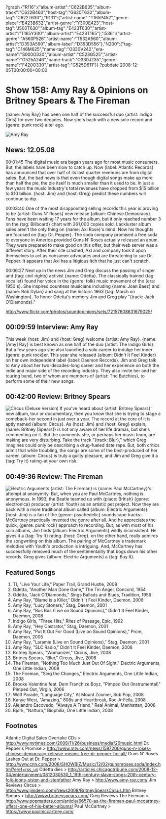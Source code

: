 ?graph {"R116":{"album-artist":"C622B635","album-track":"C622B460","host-tag":"G620T630","album-tag":"C622T630"},"R131":{"artist-name":"T165P452","genre-place":"E423B632","artist-genre":"Y300E423","host-tag":"J500T630","album-tag":"E423T630","artist-artist":"T165Y300","album-artist":"E423T165"},"I536":{"artist-genre":"A560P526","artist-name":"T532A560","album-artist":"D353A560","album-label":"D353D556"},"N200":{"tag-tag":"C146M625","name-tag":"O330V242","era-name":"S000O330","album-artist":"C523G525","artist-name":"G525A246","name-track":"O330J235","genre-name":"F420O330","artist-tag":"G525D611"}}
?pubdate 2008-12-05T00:00:00+00:00

# Show 158: Amy Ray & Opinions on Britney Spears & The Fireman
{name: Amy Ray} has been one half of the successful duo {artist: Indigo Girls} for over two decades. Now she's back with a new solo record and {genre: punk rock} alter ego. 

![Amy Ray](http://static.soundopinions.org/images/2008/amyray.jpg)

## News: 12.05.08
00:01:45 The digital music era began years ago for most music consumers. But, the labels have been slow to catch up. Now {label: Atlantic Records} has announced that over half of its last quarter revenues are from digital sales. But, the bad news is that even though digital songs make up more than half the pie, the pie itself is much smaller than it used to be. In just a few years the music industry's total revenues have dropped from $15 billion to $10 billion. {host: Jim} and {host: Greg} predict these numbers will continue to dip.

00:03:40 One of the most disappointing selling records this year is proving to be {artist: Guns N' Roses} new release {album: Chinese Democracy}. Fans have been waiting 17 years for the album, but it only reached number 3 on the {tag: Billboard} chart with 261,000 copies sold. Lackluster album sales aren't the only thing on {name: Axl Rose}'s mind. Now his thoughts are focused on {tag: Dr. Pepper}. The soda company promised a free soda to everyone in America provided Guns N' Roses actually released an abum. They were prepared to make good on this offer, but their web server was a different story. After their site crashed, Axl and company took it upon themselves to act as consumer advocates and are threatening to sue Dr. Pepper. It appears that Axl has a litigious itch that he just can't scratch.

00:06:27 Next up in the news Jim and Greg discuss the passing of singer and {tag: civil rights} activist {name: Odetta}. The classically trained {tag: vocalist} found her voice in the {genre: folk} music movement of the {era: 1950's}. She inspired countless musicians including {name: Joan Baez} and {name: Bob Dylan} and sang at the historic 1963 {tag: March on Washington}. To honor Odetta's memory Jim and Greg play "{track: Jack O'Diamonds}."

http://www.flickr.com/photos/soundopinions/sets/72157608631679025/

## 00:09:59 Interview: Amy Ray
This week {host: Jim} and {host: Greg} welcome {artist: Amy Ray}. {name: [Amy] Ray} is best known as one half of the duo {artist: The Indigo Girls}. But a few years ago she also launched a solo career to indulge her inner {genre: punk rock}er. This year she released {album: Didn't It Feel Kinder} on her own independent label {label: Daemon Records}. Jim and Greg talk to Amy about her two-decades-long career and her experience on both the indie and major side of the recording industry. They also invite her and her touring band, two of whom are members of {artist: The Butchies}, to perform some of their new songs.

## 00:42:00 Review: Britney Spears
![Circus (Deluxe Version)](http://is2.mzstatic.com/image/thumb/Music/v4/13/1b/75/131b7515-e675-93c2-92b2-0de9784a48c4/source/600x600bb.jpg "217005/296667896")
If you've heard about {artist: Britney Spears}' new album, tour or documentary, then you know that she is trying to stage a comeback–her second in just over a year. The record at the core of it is aptly named {album: Circus}. As {host: Jim} and {host: Greg} explain, {name: Britney [Spears]} is not only aware of her life dramas, but she's commenting on it. But the comments she, or perhaps her music team, are making are very disturbing. Take the track "{track: Blur}," which Greg imagines could only be describing a drug-fueled date rape. But, both critics admit that while troubling, the songs are some of the best-produced of her career. {album: Circus} is truly a guilty pleasure, and Jim and Greg give it a {tag: Try It} rating–at your own risk.

## 00:49:36 Review: The Fireman
![Electric Arguments](http://is3.mzstatic.com/image/thumb/Music4/v4/1b/17/2f/1b172f36-04cf-6735-7708-f5034720a6a4/source/600x600bb.jpg "14635424/915003021")
{artist: The Fireman} is {name: Paul McCartney}'s attempt at anonymity. But, when you are Paul McCartney, nothing is anonymous. In 1993, the Beatle teamed up with {place: British} {genre: electronica} producer {artist: Youth} as an artistic pet project. Now they are back with a more traditional album called {album: Electric Arguments}. {host: Jim} is a fan of the {genre: psychedelic} soundscape tracks–McCartney practically invented the genre after all. And he appreciates the quick, {genre: punk rock} approach to recording. But, as with most of his solo albums, Jim finds {album: Electric Arguments} wildly inconsistent. He gives it a {tag: Try It} rating. {host: Greg}, on the other hand, really admires the songwriting on this album. The pairing of McCartney's trademark melodies with Youth's production is intriguing. And, McCartney has successfully removed much of the sentimentality that bogs down his other records. Greg gives {album: Electric Arguments} a {tag: Buy It}.

## Featured Songs

1. TI, "Live Your Life," Paper Trail, Grand Hustle, 2008 
1. Odetta, "Another Man Done Gone," The Tin Angel, Concord, 1954 
1. Odetta, "Jack O'Diamonds," Sings Ballads and Blues, Tradition, 1956 
1. Amy Ray, "Blame is a Killer," Didn't It Feel Kinder, Daemon, 2008
1. Amy Ray, "Lucy Stoners," Stag, Daemon, 2001 
1. Amy Ray, "Bus Bus (Live on Sound Opinions)," Didn't It Feel Kinder, Daemon, 2008 
1. Indigo Girls, "Three Hits," Rites of Passage, Epic, 1992 
1. Amy Ray, "Hey Castrator," Stag, Daemon, 2001
1. Amy Ray, "Put It Out For Good (Live on Sound Opinions)," Prom, Daemon, 2005
1. Amy Ray, "Laramie (Live on Sound Opinions)," Stag, Daemon, 2001 
1. Amy Ray, "SLC Radio," Didn't It Feel Kinder, Daemon, 2008
1. Britney Spears, "Womanizer," Circus, Jive, 2008 
1. Britney Spears, "Blur," Circus, Jive, 2008
1. The Fireman, "Nothing Too Much Just Out Of Sight," Electric Arguments, One Little Indian, 2008 
1. The Fireman, "Sing the Changes," Electric Arguments, One Little Indian, 2008 
1. Brooke Valentine feat. Dem Franchize Boyz, "Pimped Out (Instrumental)"  Pimped Out, Virgin, 2006 
1. Wolf Parade, "Language City," At Mount Zoomer, Sub Pop, 2008 
1. Kanye West, "Amazing," 808s and Heartbreak, Roc-A-Fella, 2008
1. Alejandro Escovedo, "Always A Friend," Real Animal, Manhattan, 2008
1. Bjork, "Nattura," Biophilia, One Little Indian, 2008

## Footnotes 
Atlantic Digital Sales Overtake CDs > http://www.nytimes.com/2008/11/26/business/media/26music.html
Dr. Pepper's Promise > http://www.mtv.com/news/1597200/guns-n-roses-chinese-democracy-release-means-free-dr-pepper-for-all/
Guns N' Roses Lashes Out at Dr. Pepper > http://www.cnn.com/2008/SHOWBIZ/Music/12/02/gunsnroses.soda/index.html?eref=rss_us
Odetta dies > http://articles.chicagotribune.com/2008-12-04/entertainment/0812030530_1_19th-century-slave-songs-20th-century-folk-icons-sister-and-stepfather
Amy Ray > http://www.amy-ray.com/
Jim Reviews Circus > http://www.jimdero.com/News2008/BritneySpearsCircus.htm
Britney Spears > http://www.britneyspears.com/
Greg Reviews The Fireman > http://www.popmatters.com/article/66570-as-the-fireman-paul-mccartney-offers-one-of-his-better-albums/
Paul McCartney > https://www.paulmccartney.com/
